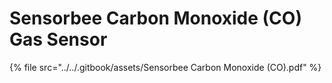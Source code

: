 # Sensorbee Carbon Monoxide (CO) Gas Sensor

{% file src="../../.gitbook/assets/Sensorbee Carbon Monoxide (CO).pdf" %}
